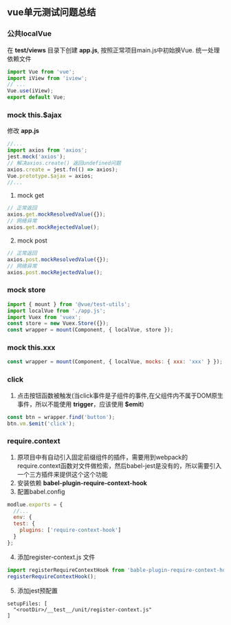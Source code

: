 ## vue单元测试问题总结
### 公共localVue
在 **__test__/views** 目录下创建 **app.js**, 按照正常项目main.js中初始换Vue.
统一处理依赖文件
```javascript
import Vue from 'vue';
import iView from 'iview';
// ...
Vue.use(iView);
export default Vue;
```

### mock this.$ajax
修改 **app.js**
```javascript
//...
import axios from 'axios';
jest.mock('axios');
// 解决axios.create() 返回undefined问题
axios.create = jest.fn(() => axios);
Vue.prototype.$ajax = axios;
//...

```
1. mock get
```javascript
// 正常返回
axios.get.mockResolvedValue({});
// 网络异常
axios.get.mockRejectedValue();
```

2. mock post
```javascript
// 正常返回
axios.post.mockResolvedValue({});
// 网络异常
axios.post.mockRejectedValue();
```

### mock store
```javascript
import { mount } from '@vue/test-utils';
import localVue from './app.js';
import Vuex from 'vuex';
const store = new Vuex.Store({});
const wrapper = mount(Component, { localVue, store });
```

### mock this.xxx
```javascript
const wrapper = mount(Component, { localVue, mocks: { xxx: 'xxx' } });
```

### click
1. 点击按钮函数被触发(当click事件是子组件的事件,在父组件内不属于DOM原生事件，所以不能使用 **trigger**，应该使用 **$emit**)
```javascript
const btn = wrapper.find('button');
btn.vm.$emit('click');
```

### require.context
1. 原项目中有自动引入固定前缀组件的插件，需要用到webpack的require.context函数对文件做检索，然后babel-jest是没有的，所以需要引入一个三方插件来提供这个这个功能
2. 安装依赖 **babel-plugin-require-context-hook**
3. 配置babel.config
```javascript
modlue.exports = {
  //...
  env: {
  test: {
    plugins: ['require-context-hook']
  }
};
```
4. 添加register-context.js 文件
```javascript
import registerRequireContextHook from 'bable-plugin-require-context-hook/register';
registerRequireContextHook();
```
5. 添加jest预配置
```
setupFiles: [
  "<rootDir>/__test__/unit/register-context.js"
]
```